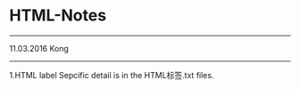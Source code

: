 # HTML-Notes
*******************************************************
11.03.2016
Kong
*******************************************************
1.HTML label
Sepcific detail is in the HTML标签.txt files.


